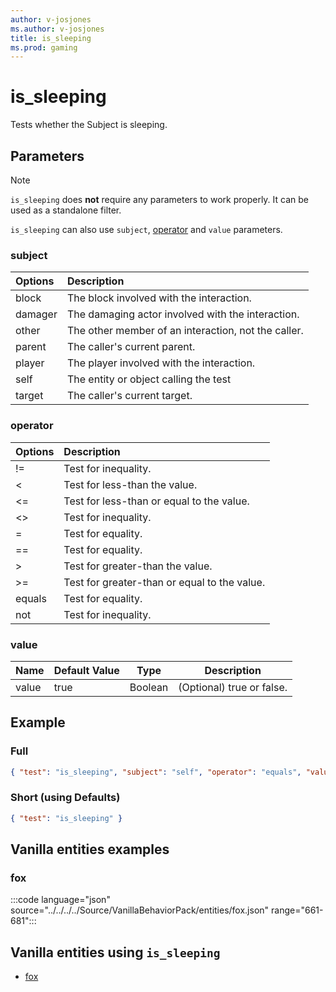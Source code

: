 ```yaml
---
author: v-josjones
ms.author: v-josjones
title: is_sleeping
ms.prod: gaming
---
```


# is_sleeping

Tests whether the Subject is sleeping.

## Parameters

> [!Note]
> `is_sleeping` does **not** require any parameters to work properly. It can be used as a standalone filter.
>
> `is_sleeping` can also use `subject`, [operator](../Definitions/NestedTables/operator.md) and `value` parameters.

### subject

| Options| Description |
|:-----------|:-----------|
| block| The block involved with the interaction. |
| damager| The damaging actor involved with the interaction. |
| other| The other member of an interaction, not the caller. |
| parent| The caller's current parent. |
| player| The player involved with the interaction. |
| self| The entity or object calling the test |
| target| The caller's current target. |

### operator

| Options| Description |
|:-----------|:-----------|
| !=| Test for inequality. |
| <| Test for less-than the value. |
| <=| Test for less-than or equal to the value. |
| <>| Test for inequality. |
| =| Test for equality. |
| ==| Test for equality. |
| >| Test for greater-than the value. |
| >=| Test for greater-than or equal to the value. |
| equals| Test for equality. |
| not| Test for inequality. |

### value

|Name |Default Value  |Type  |Description  |
|---------|---------|---------|---------|
|value |true |Boolean |(Optional) true or false. |

## Example

### Full

```json
{ "test": "is_sleeping", "subject": "self", "operator": "equals", "value": "true"}
```

### Short (using Defaults)

```json
{ "test": "is_sleeping" }
```

## Vanilla entities examples

### fox

:::code language="json" source="../../../../Source/VanillaBehaviorPack/entities/fox.json" range="661-681":::

## Vanilla entities using `is_sleeping`

- [fox](../../../../Source/VanillaBehaviorPack_Snippets/entities/fox.md)
